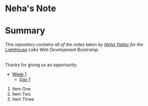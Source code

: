 # Neha's Note
# Summary 
###### This repository contains all of the notes taken by [Neha Yadav](https://github.com/NehaYadav903) for the [Lighthouse](https://www.lighthouselabs.ca) Labs Web Development Bootcamp.
 Thanks for giving us an opportunity.

* [Week 1](/Week_1)
  * [Day 1](/Week_1/Day_1)

1. Item One 
2. Item Two
3. Item Three
